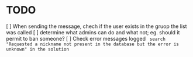 # TODO
[ ] When sending the message, chech if the user exists in the gruop the list was called
[ ] determine what admins can do and what not; eg. should it permit to ban someone?
[ ] Check error messages logged ``` search "Requested a nickname not present in the database but the error is unknown" in the solution```
